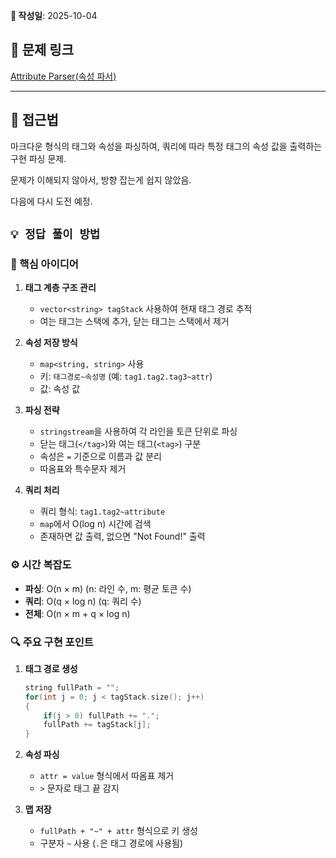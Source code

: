 ﻿**📅 작성일**: 2025-10-04

## 🔗 문제 링크
[Attribute Parser(속성 파서)](https://www.hackerrank.com/challenges/attribute-parser/problem?isFullScreen=true)

---

## 🤔 접근법

마크다운 형식의 태그와 속성을 파싱하여, 쿼리에 따라 특정 태그의 속성 값을 출력하는 구현 파싱 문제.

문제가 이해되지 않아서, 방향 잡는게 쉽지 않았음.

다음에 다시 도전 예정.

## `💡 정답 풀이 방법`

### 📌 핵심 아이디어

1. **태그 계층 구조 관리**
   - `vector<string> tagStack` 사용하여 현재 태그 경로 추적
   - 여는 태그는 스택에 추가, 닫는 태그는 스택에서 제거

2. **속성 저장 방식**
   - `map<string, string>` 사용
   - 키: `태그경로~속성명` (예: `tag1.tag2.tag3~attr`)
   - 값: 속성 값

3. **파싱 전략**
   - `stringstream`을 사용하여 각 라인을 토큰 단위로 파싱
   - 닫는 태그(`</tag>`)와 여는 태그(`<tag>`) 구분
   - 속성은 `=` 기준으로 이름과 값 분리
   - 따옴표와 특수문자 제거

4. **쿼리 처리**
   - 쿼리 형식: `tag1.tag2~attribute`
   - `map`에서 O(log n) 시간에 검색
   - 존재하면 값 출력, 없으면 "Not Found!" 출력

### ⚙️ 시간 복잡도

- **파싱**: O(n × m) (n: 라인 수, m: 평균 토큰 수)
- **쿼리**: O(q × log n) (q: 쿼리 수)
- **전체**: O(n × m + q × log n)

### 🔍 주요 구현 포인트

1. **태그 경로 생성**
   ```cpp
   string fullPath = "";
   for(int j = 0; j < tagStack.size(); j++)
   {
       if(j > 0) fullPath += ".";
       fullPath += tagStack[j];
   }
   ```

2. **속성 파싱**
   - `attr = value` 형식에서 따옴표 제거
   - `>` 문자로 태그 끝 감지

3. **맵 저장**
   - `fullPath + "~" + attr` 형식으로 키 생성
   - 구분자 `~` 사용 (`.`은 태그 경로에 사용됨)